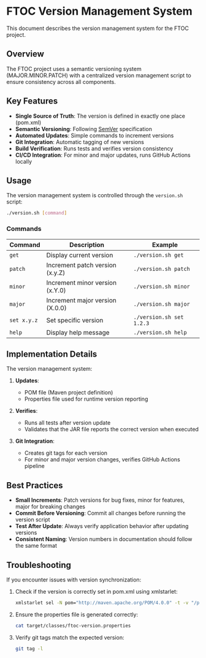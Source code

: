 # FTOC Version Management System

This document describes the version management system for the FTOC project.

## Overview

The FTOC project uses a semantic versioning system (MAJOR.MINOR.PATCH) with a centralized version management script to ensure consistency across all components.

## Key Features

- **Single Source of Truth**: The version is defined in exactly one place (pom.xml)
- **Semantic Versioning**: Following [SemVer](https://semver.org/) specification
- **Automated Updates**: Simple commands to increment versions
- **Git Integration**: Automatic tagging of new versions
- **Build Verification**: Runs tests and verifies version consistency
- **CI/CD Integration**: For minor and major updates, runs GitHub Actions locally

## Usage

The version management system is controlled through the `version.sh` script:

```bash
./version.sh [command]
```

### Commands

| Command | Description | Example |
|---------|-------------|---------|
| `get` | Display current version | `./version.sh get` |
| `patch` | Increment patch version (x.y.Z) | `./version.sh patch` |
| `minor` | Increment minor version (x.Y.0) | `./version.sh minor` |
| `major` | Increment major version (X.0.0) | `./version.sh major` |
| `set x.y.z` | Set specific version | `./version.sh set 1.2.3` |
| `help` | Display help message | `./version.sh help` |

## Implementation Details

The version management system:

1. **Updates**:
   - POM file (Maven project definition)
   - Properties file used for runtime version reporting

2. **Verifies**:
   - Runs all tests after version update
   - Validates that the JAR file reports the correct version when executed

3. **Git Integration**:
   - Creates git tags for each version
   - For minor and major version changes, verifies GitHub Actions pipeline

## Best Practices

- **Small Increments**: Patch versions for bug fixes, minor for features, major for breaking changes
- **Commit Before Versioning**: Commit all changes before running the version script
- **Test After Update**: Always verify application behavior after updating versions
- **Consistent Naming**: Version numbers in documentation should follow the same format

## Troubleshooting

If you encounter issues with version synchronization:

1. Check if the version is correctly set in pom.xml using xmlstarlet:
   ```bash
   xmlstarlet sel -N pom="http://maven.apache.org/POM/4.0.0" -t -v "/pom:project/pom:version" pom.xml
   ```

2. Ensure the properties file is generated correctly:
   ```bash
   cat target/classes/ftoc-version.properties
   ```

3. Verify git tags match the expected version:
   ```bash
   git tag -l
   ```